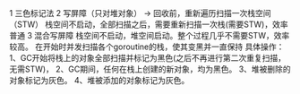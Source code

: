 1 三色标记法
2 写屏障（只对堆对象）  -> 回收前，重新遍历扫描一次栈空间（STW）
    栈空间不启动，全部扫描之后，需要重新扫描一次栈(需要STW)，效率普通
3 混合写屏障
    栈空间不启动，堆空间启动。整个过程几乎不需要STW，效率较高。
    在开始时并发扫描各个goroutine的栈，使其变黑并一直保持
    具体操作：
        1、GC开始将栈上的对象全部扫描并标记为黑色(之后不再进行第二次重复扫描，无需STW)，
        2、GC期间，任何在栈上创建的新对象，均为黑色。
        3、堆被删除的对象标记为灰色。
        4、堆被添加的对象标记为灰色。